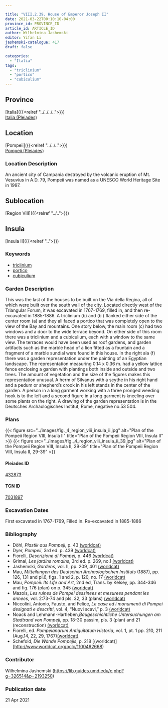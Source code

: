 ```yaml
---

title: "VIII.2.39. House of Emperor Joseph II"
date: 2021-03-22T00:10:10-04:00
province_id: PROVINCE_ID
article_id: ARTICLE_ID
author: Wilhelmina Jashemski
editor: Yifan Li
jashemski-catalogue: 417
draft: false

categories:
  - "Italia"
tags:
  - "triclinium"
  - "portico"
  - "cubiculium"
---
```


## Province
[Italia]({{<relref "../../../..">}}) \
[Italia (Pleiades)](https://pleiades.stoa.org/places/1052)

## Location
[Pompeii]({{<relref "../../..">}}) \
[Pompeii (Pleiades)](https://pleiades.stoa.org/places/433032)

### Location Description
An ancient city of Campania destroyed by the volcanic eruption of Mt. Vesuvius in A.D. 79, Pompeii was named as a UNESCO World Heritage Site in 1997.

## Sublocation
[Region VIII]({{<relref "../..">}})

## Insula
[Insula II]({{<relref "..">}})

### Keywords
 - [triclinium](http://vocab.getty.edu/page/aat/300142552)
 - [portico](http://vocab.getty.edu/page/aat/300004145)
 - [cubiculium](http://vocab.getty.edu/page/aat/300004367)

### Garden Description
This was the last of the houses to be built on the Via della Regina, all of which were built over the south wall of the city. Located directly west of the Triangular Forum, it was excavated in 1767-1769, filled in, and then re-excavated in 1885-1886. A triclinium (b) and (b΄) flanked either side of the center room (a) and they all faced a portico that was completely open to the view of the Bay and mountains. One story below, the main room (c) had two windows and a door to the wide terrace beyond. On either side of this room there was a triclinium and a cubiculium, each with a window to the same view. The terraces would have been used as roof gardens, and garden artifacts such as the marble head of a lion fitted as a fountain and a fragment of a marble sundial were found in this house. In the right ala (f) there was a garden representation under the painting of an Egyptian landscape. The representation measuring 0.14 x 0.36 m. had a yellow lattice fence enclosing a garden with plantings both inside and outside and two trees. The amount of vegetation and the size of the figures makes this representation unusual. A herm of Silvanus with a scythe in his right hand and a pedum or shepherd’s crook in his left stands in the center of the garden. A person in a long garment working with a three pronged weeding hook is to the left and a second figure in a long garment is kneeling over some plants on the right. A drawing of the garden representation is in the Deutsches Archäologisches Institut, Rome, negative no.53 504.

### Plans
{{< figure src="../images/fig._4_region_viii_insula_ii.jpg" alt="Plan of the Pompeii Region VIII, Insula II" title="Plan of the Pompeii Region VIII, Insula II" >}}
{{< figure src="../images/fig._4_region_viii_insula_ii_39.jpg" alt="Plan of the Pompeii Region VIII, Insula II, 29-39" title="Plan of the Pompeii Region VIII, Insula II, 29-39" >}}

#### Pleiades ID
[432873](https://pleiades.stoa.org/places/538911200)

#### TGN ID
[7031897](http://vocab.getty.edu/page/tgn/2053030)


###  Excavation Dates
First excavated in 1767-1769, Filled in. Re-excavated in 1885-1886

### Bibliography
* Döhl, *Plastik aus Pompeji*, p. 43 [(worldcat)](http://www.worldcat.org/oclc/52662796)
* Dyer, *Pompeii*, 3rd ed. p. 439 [(worldcat)](http://www.worldcat.org/oclc/24327166)
* Fiorelli, *Descrizione di Pompei*, p. 446 [(worldcat)](http://www.worldcat.org/oclc/1198324804)
* Grimal, *Les jardins romains*, 3rd ed. p. 269, no.1 [(worldcat)](http://www.worldcat.org/oclc/797276280)
* Jashemski, *Gardens*, vol. II, pp. 209, 401 [(worldcat)](http://www.worldcat.org/oclc/1113367431)
* Mau, *Mitteilungen des Deutschen Archaologischen Instituts* (1887), pp. 126, 131 and pl.6, figs. 1 and 2, p. 120, no. 17 [(worldcat)](http://www.worldcat.org/oclc/860559196)
* Mau, *Pompeii: Its Life and Art*, 2nd ed, Trans. by Kelsey, pp. 344-346 and fig. 176 (plan) on p. 345 [(worldcat)](http://www.worldcat.org/oclc/1079839724)
* Mazois, *Les ruines de Pompei dessinees et mesurees pendant les annees*, vol. 2:73-74 and pls. 32, 33 (plans) [(worldcat)](http://www.worldcat.org/oclc/1707639)
* Niccolini, Antonio, Fausto, and Felice, *Le case ed i monumenti di Pompei designati e descritti*, vol. 4, “Nuovi scavi,” p. 3 [(worldcat)](http://www.worldcat.org/oclc/906755593)
* Noack and Lehmann-Hartleben,*Baugeschichtliche Untersuchungen am Stadtrand von Pompeji*, pp. 18-30 passim, pls. 3 (plan) and 21 (reconstruction) [(worldcat)](http://www.worldcat.org/oclc/486835478)
* Fiorelli, ed. *Pompeianarum Antiquitatum Historia*, vol. 1, pt. 1 pp. 210, 211 (Aug.14, 22, 29, 1767)[(worldcat)](http://www.worldcat.org/oclc/714988573)
* Schefold, *Die Wände Pompejis*, p. 218 [(worldcat)][http://www.worldcat.org/oclc/1100462668)


### Contributor
Wilhelmina Jashemski (https://lib.guides.umd.edu/c.php?g=326514&p=2193250)

### Publication date

21 Apr 2021
